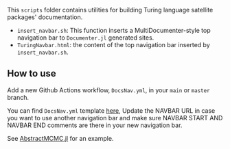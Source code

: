 This `scripts` folder contains utilities for building Turing language satellite packages' documentation. 

- `insert_navbar.sh`: This function inserts a MultiDocumenter-style top navigation bar to `Documenter.jl` generated sites.
- `TuringNavbar.html`: the content of the top navigation bar inserted by `insert_navbar.sh`.

## How to use

Add a new Github Actions workflow, `DocsNav.yml`, in your `main` or `master` branch.

You can find `DocsNav.yml` template [here](DocsNav.yml), Update the NAVBAR URL in case you want to use another navigation bar and make sure NAVBAR START AND NAVBAR END comments are there in your new navigation bar.

See [AbstractMCMC.jl](https://github.com/TuringLang/AbstractMCMC.jl/blob/master/.github/workflows/DocsNav.yml) for an example. 
